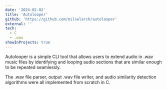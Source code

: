 ```yaml
---
date: '2024-02-02'
title: 'Autolooper'
github: 'https://github.com/milselarch/autolooper'
external: ''
tech:
  - C
  - .wav
showInProjects: true
---
```


Autolooper is a simple CLI tool that allows users to extend audio in
.wav music files by identifying and looping audio sections that are similar
enough to be repeated seamlessly.

The .wav file parser, output .wav file writer,
and audio similarity detection algorithms were all implemented from scratch in C.
